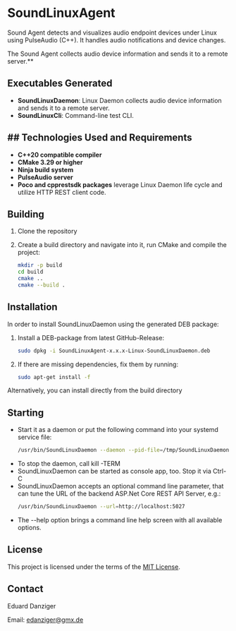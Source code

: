 # SoundLinuxAgent

Sound Agent detects and visualizes audio endpoint devices under Linux using PulseAudio (C++). It handles audio notifications and device changes.

The Sound Agent collects audio device information and sends it to a remote server.**

## Executables Generated
- **SoundLinuxDaemon**: Linux Daemon collects audio device information and sends it to a remote server.
- **SoundLinuxCli**: Command-line test CLI.

## ## Technologies Used and Requirements
- **C++20 compatible compiler**
- **CMake 3.29 or higher**
- **Ninja build system**
- **PulseAudio server**
- **Poco and cpprestsdk packages** leverage Linux Daemon life cycle and utilize HTTP REST client code.

## Building

1. Clone the repository
2. Create a build directory and navigate into it, run CMake and compile the project:

   ```bash
   mkdir -p build
   cd build
   cmake ..
   cmake --build .
   ```

## Installation

In order to install SoundLinuxDaemon using the generated DEB package:

1. Install a DEB-package from latest GitHub-Release:
   ```bash
   sudo dpkg -i SoundLinuxAgent-x.x.x-Linux-SoundLinuxDaemon.deb
   ```
2. If there are missing dependencies, fix them by running:

   ```bash
   sudo apt-get install -f
   ```
Alternatively, you can install directly from the build directory

## Starting

- Start it as a daemon or put the following command into your systemd service file:
   ```bash
   /usr/bin/SoundLinuxDaemon --daemon --pid-file=/tmp/SoundLinuxDaemon.pid
   ```
- To stop the daemon, call kill -TERM <pid>
- SoundLinuxDaemon can be started as console app, too. Stop it via Ctrl-C
- SoundLinuxDaemon accepts an optional command line parameter, that can tune the URL of the backend ASP.Net Core REST API Server, e.g.:
	```bash
	/usr/bin/SoundLinuxDaemon --url=http://localhost:5027
	```
- The --help option brings a command line help screen with all available options.

## License

This project is licensed under the terms of the [MIT License](LICENSE).

## Contact

Eduard Danziger

Email: [edanziger@gmx.de](mailto:edanziger@gmx.de)

